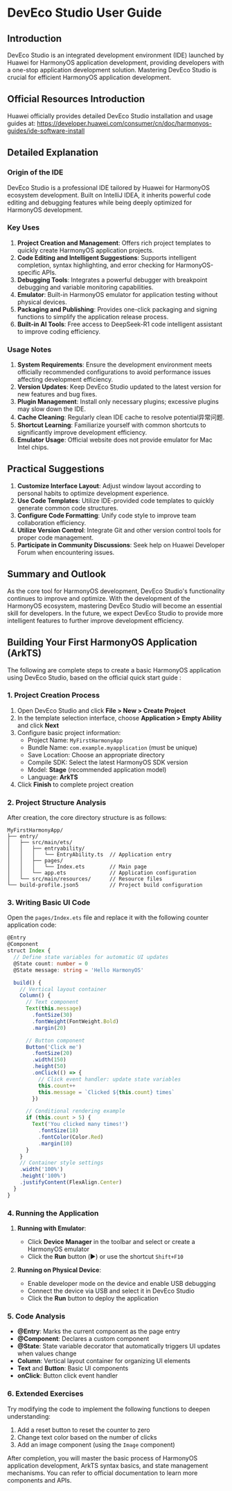 # DevEco Studio User Guide

## Introduction
DevEco Studio is an integrated development environment (IDE) launched by Huawei for HarmonyOS application development, providing developers with a one-stop application development solution. Mastering DevEco Studio is crucial for efficient HarmonyOS application development.

## Official Resources Introduction
Huawei officially provides detailed DevEco Studio installation and usage guides at: https://developer.huawei.com/consumer/cn/doc/harmonyos-guides/ide-software-install

## Detailed Explanation
### Origin of the IDE
DevEco Studio is a professional IDE tailored by Huawei for HarmonyOS ecosystem development. Built on IntelliJ IDEA, it inherits powerful code editing and debugging features while being deeply optimized for HarmonyOS development.

### Key Uses
1. **Project Creation and Management**: Offers rich project templates to quickly create HarmonyOS application projects.
2. **Code Editing and Intelligent Suggestions**: Supports intelligent completion, syntax highlighting, and error checking for HarmonyOS-specific APIs.
3. **Debugging Tools**: Integrates a powerful debugger with breakpoint debugging and variable monitoring capabilities.
4. **Emulator**: Built-in HarmonyOS emulator for application testing without physical devices.
5. **Packaging and Publishing**: Provides one-click packaging and signing functions to simplify the application release process.
6. **Built-in AI Tools**: Free access to DeepSeek-R1 code intelligent assistant to improve coding efficiency.

### Usage Notes
1. **System Requirements**: Ensure the development environment meets officially recommended configurations to avoid performance issues affecting development efficiency.
2. **Version Updates**: Keep DevEco Studio updated to the latest version for new features and bug fixes.
3. **Plugin Management**: Install only necessary plugins; excessive plugins may slow down the IDE.
4. **Cache Cleaning**: Regularly clean IDE cache to resolve potential异常问题.
5. **Shortcut Learning**: Familiarize yourself with common shortcuts to significantly improve development efficiency.
6. **Emulator Usage**: Official website does not provide emulator for Mac Intel chips.

## Practical Suggestions
1. **Customize Interface Layout**: Adjust window layout according to personal habits to optimize development experience.
2. **Use Code Templates**: Utilize IDE-provided code templates to quickly generate common code structures.
3. **Configure Code Formatting**: Unify code style to improve team collaboration efficiency.
4. **Utilize Version Control**: Integrate Git and other version control tools for proper code management.
5. **Participate in Community Discussions**: Seek help on Huawei Developer Forum when encountering issues.

## Summary and Outlook
As the core tool for HarmonyOS development, DevEco Studio's functionality continues to improve and optimize. With the development of the HarmonyOS ecosystem, mastering DevEco Studio will become an essential skill for developers. In the future, we expect DevEco Studio to provide more intelligent features to further improve development efficiency.

## Building Your First HarmonyOS Application (ArkTS)

The following are complete steps to create a basic HarmonyOS application using DevEco Studio, based on the official quick start guide <mcurl name="HarmonyOS Application Development Quick Start" url="https://developer.huawei.com/consumer/cn/doc/development/quickstart-harmonyos-0000001050166723"></mcurl>:

### 1. Project Creation Process
1. Open DevEco Studio and click **File > New > Create Project**
2. In the template selection interface, choose **Application > Empty Ability** and click **Next**
3. Configure basic project information:
   - Project Name: `MyFirstHarmonyApp`
   - Bundle Name: `com.example.myapplication` (must be unique)
   - Save Location: Choose an appropriate directory
   - Compile SDK: Select the latest HarmonyOS SDK version
   - Model: **Stage** (recommended application model)
   - Language: **ArkTS**
4. Click **Finish** to complete project creation

### 2. Project Structure Analysis
After creation, the core directory structure is as follows:
```
MyFirstHarmonyApp/
├── entry/
│   ├── src/main/ets/
│   │   ├── entryability/
│   │   │   └── EntryAbility.ts  // Application entry
│   │   ├── pages/
│   │   │   └── Index.ets        // Main page
│   │   └── app.ets              // Application configuration
│   └── src/main/resources/      // Resource files
└── build-profile.json5          // Project build configuration
```

### 3. Writing Basic UI Code
Open the `pages/Index.ets` file and replace it with the following counter application code:
```typescript
@Entry
@Component
struct Index {
  // Define state variables for automatic UI updates
  @State count: number = 0
  @State message: string = 'Hello HarmonyOS'

  build() {
    // Vertical layout container
    Column() {
      // Text component
      Text(this.message)
        .fontSize(30)
        .fontWeight(FontWeight.Bold)
        .margin(20)

      // Button component
      Button('Click me')
        .fontSize(20)
        .width(150)
        .height(50)
        .onClick(() => {
          // Click event handler: update state variables
          this.count++
          this.message = `Clicked ${this.count} times`
        })

      // Conditional rendering example
      if (this.count > 5) {
        Text('You clicked many times!')
          .fontSize(18)
          .fontColor(Color.Red)
          .margin(10)
      }
    }
    // Container style settings
    .width('100%')
    .height('100%')
    .justifyContent(FlexAlign.Center)
  }
}
```

### 4. Running the Application
1. **Running with Emulator**:
   - Click **Device Manager** in the toolbar and select or create a HarmonyOS emulator
   - Click the **Run** button (▶️) or use the shortcut `Shift+F10`

2. **Running on Physical Device**:
   - Enable developer mode on the device and enable USB debugging
   - Connect the device via USB and select it in DevEco Studio
   - Click the **Run** button to deploy the application

### 5. Code Analysis
- **@Entry**: Marks the current component as the page entry
- **@Component**: Declares a custom component
- **@State**: State variable decorator that automatically triggers UI updates when values change
- **Column**: Vertical layout container for organizing UI elements
- **Text** and **Button**: Basic UI components
- **onClick**: Button click event handler

### 6. Extended Exercises
Try modifying the code to implement the following functions to deepen understanding:
1. Add a reset button to reset the counter to zero
2. Change text color based on the number of clicks
3. Add an image component (using the `Image` component)

After completion, you will master the basic process of HarmonyOS application development, ArkTS syntax basics, and state management mechanisms. You can refer to official documentation to learn more components and APIs.